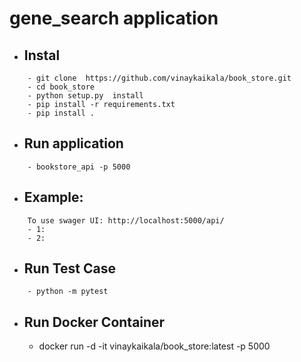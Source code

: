 gene_search application
=============

- Instal
    --
``` 
    - git clone  https://github.com/vinaykaikala/book_store.git
    - cd book_store
    - python setup.py  install
    - pip install -r requirements.txt
    - pip install .
``` 
 - Run application
    --
```
    - bookstore_api -p 5000
```
    
 
 - Example:
    --
```
    To use swager UI: http://localhost:5000/api/
    - 1:  
    - 2: 

```
 
 - Run Test Case
    --
```
    - python -m pytest
```

 - Run Docker Container 
    --
   - docker run -d -it vinaykaikala/book_store:latest -p 5000	
